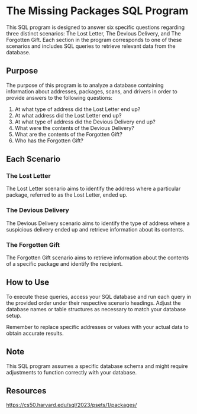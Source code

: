 # The Missing Packages SQL Program

This SQL program is designed to answer six specific questions regarding three distinct scenarios: The Lost Letter, The Devious Delivery, and The Forgotten Gift. Each section in the program corresponds to one of these scenarios and includes SQL queries to retrieve relevant data from the database.

## Purpose
The purpose of this program is to analyze a database containing information about addresses, packages, scans, and drivers in order to provide answers to the following questions:

1. At what type of address did the Lost Letter end up?
2. At what address did the Lost Letter end up?
3. At what type of address did the Devious Delivery end up?
4. What were the contents of the Devious Delivery?
5. What are the contents of the Forgotten Gift?
6. Who has the Forgotten Gift?
   
## Each Scenario
### The Lost Letter
The Lost Letter scenario aims to identify the address where a particular package, referred to as the Lost Letter, ended up.

### The Devious Delivery
The Devious Delivery scenario aims to identify the type of address where a suspicious delivery ended up and retrieve information about its contents.

### The Forgotten Gift
The Forgotten Gift scenario aims to retrieve information about the contents of a specific package and identify the recipient.

## How to Use
To execute these queries, access your SQL database and run each query in the provided order under their respective scenario headings. Adjust the database names or table structures as necessary to match your database setup.

Remember to replace specific addresses or values with your actual data to obtain accurate results.

## Note
This SQL program assumes a specific database schema and might require adjustments to function correctly with your database.

## Resources
https://cs50.harvard.edu/sql/2023/psets/1/packages/


